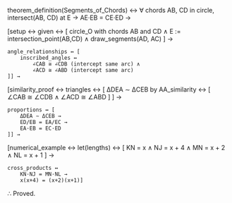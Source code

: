 theorem_definition(Segments_of_Chords) ↔
    ∀ chords AB, CD in circle,
    intersect(AB, CD) at E →
    AE·EB = CE·ED →

[setup ↔
    given ↔ [
        circle_O with chords AB and CD ∧
        E := intersection_point(AB,CD) ∧
        draw_segments(AD, AC)
    ] →
    
    angle_relationships ↔ [
        inscribed_angles ↔
            ∠CAB ≅ ∠CDB (intercept same arc) ∧
            ∠ACD ≅ ∠ABD (intercept same arc)
    ]] →

[similarity_proof ↔
    triangles ↔ [
        ΔDEA ∼ ΔCEB by AA_similarity ↔ [
            ∠CAB ≅ ∠CDB ∧
            ∠ACD ≅ ∠ABD
        ]
    ] →
    
    proportions ↔ [
        ΔDEA ∼ ΔCEB →
        ED/EB = EA/EC →
        EA·EB = EC·ED
    ]] →

[numerical_example ↔
    let(lengths) ↔ [
        KN = x ∧
        NJ = x + 4 ∧
        MN = x + 2 ∧
        NL = x + 1
    ] →
    
    cross_products ↔
        KN·NJ = MN·NL →
        x(x+4) = (x+2)(x+1)]

∴ Proved.